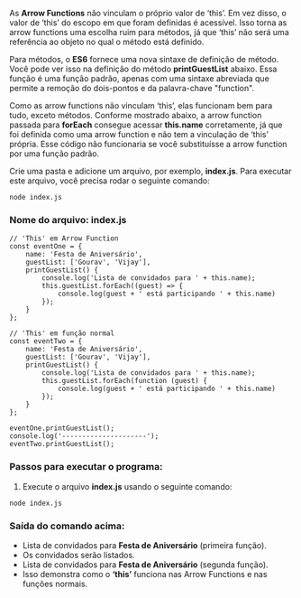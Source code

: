 As **Arrow Functions** não vinculam o próprio valor de ‘this’. Em vez disso, o valor de ‘this’ do escopo em que foram definidas é acessível. Isso torna as arrow functions uma escolha ruim para métodos, já que ‘this’ não será uma referência ao objeto no qual o método está definido.

Para métodos, o **ES6** fornece uma nova sintaxe de definição de método. Você pode ver isso na definição do método **printGuestList** abaixo. Essa função é uma função padrão, apenas com uma sintaxe abreviada que permite a remoção do dois-pontos e da palavra-chave "function".

Como as arrow functions não vinculam ‘this’, elas funcionam bem para tudo, exceto métodos. Conforme mostrado abaixo, a arrow function passada para **forEach** consegue acessar **this.name** corretamente, já que foi definida como uma arrow function e não tem a vinculação de ‘this’ própria. Esse código não funcionaria se você substituísse a arrow function por uma função padrão.

Crie uma pasta e adicione um arquivo, por exemplo, **index.js**. Para executar este arquivo, você precisa rodar o seguinte comando:

```
node index.js
```

### **Nome do arquivo:** index.js

```
// 'This' em Arrow Function
const eventOne = { 
    name: 'Festa de Aniversário', 
    guestList: ['Gourav', 'Vijay'], 
    printGuestList() { 
        console.log('Lista de convidados para ' + this.name); 
        this.guestList.forEach((guest) => { 
            console.log(guest + ' está participando ' + this.name) 
        }); 
    } 
}; 
  
// 'This' em função normal
const eventTwo = { 
    name: 'Festa de Aniversário', 
    guestList: ['Gourav', 'Vijay'], 
    printGuestList() { 
        console.log('Lista de convidados para ' + this.name); 
        this.guestList.forEach(function (guest) { 
            console.log(guest + ' está participando ' + this.name) 
        }); 
    } 
}; 

eventOne.printGuestList(); 
console.log('---------------------'); 
eventTwo.printGuestList();
```

### **Passos para executar o programa:**

1. Execute o arquivo **index.js** usando o seguinte comando:

```
node index.js
```

### **Saída do comando acima:**

- Lista de convidados para **Festa de Aniversário** (primeira função).
- Os convidados serão listados.
- Lista de convidados para **Festa de Aniversário** (segunda função).
- Isso demonstra como o **‘this’** funciona nas Arrow Functions e nas funções normais.



